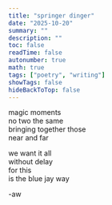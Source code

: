 ```yaml
---
title: "springer dinger"
date: "2025-10-20"
summary: ""
description: ""
toc: false
readTime: false
autonumber: true
math: true
tags: ["poetry", "writing"]
showTags: false
hideBackToTop: false
---
```


magic moments  
no two the same  
bringing together those  
near and far  
  
we want it all  
without delay  
for this  
is the blue jay way  


-aw